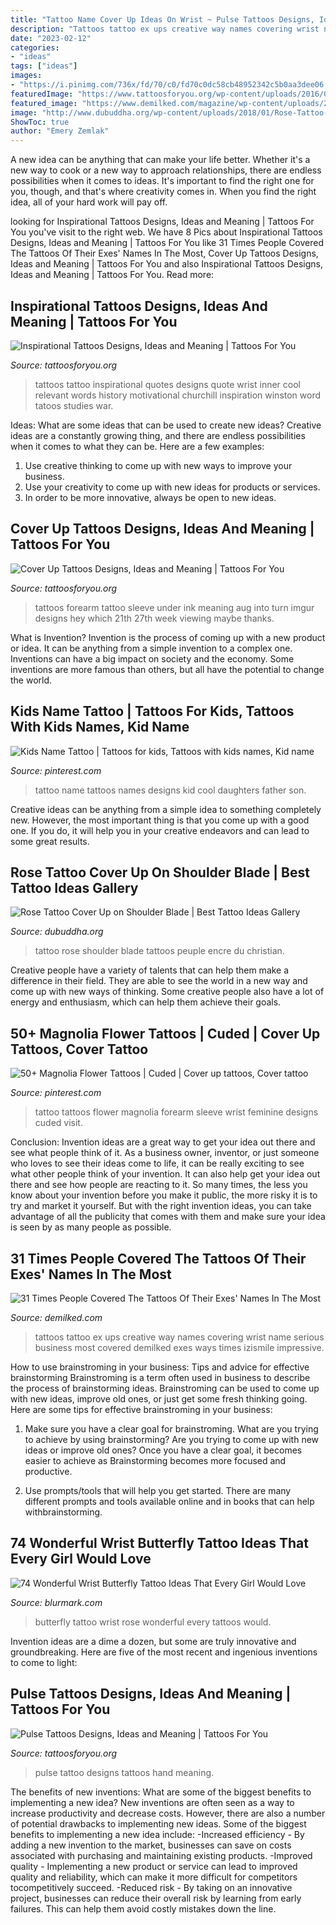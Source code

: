 ```yaml
---
title: "Tattoo Name Cover Up Ideas On Wrist ~ Pulse Tattoos Designs, Ideas And Meaning"
description: "Tattoos tattoo ex ups creative way names covering wrist name serious business most covered demilked exes ways times izismile impressive"
date: "2023-02-12"
categories:
- "ideas"
tags: ["ideas"]
images:
- "https://i.pinimg.com/736x/fd/70/c0/fd70c0dc58cb48952342c5b0aa3dee06.jpg"
featuredImage: "https://www.tattoosforyou.org/wp-content/uploads/2016/09/Pulse-Tattoo-on-Hand.jpg"
featured_image: "https://www.demilked.com/magazine/wp-content/uploads/2019/05/5cdd11d11ce2a-ex-tattoo-cover-ups-19-5cd02d1141b37__700.jpg"
image: "http://www.dubuddha.org/wp-content/uploads/2018/01/Rose-Tattoo-Cover-Up-by-Christian-L-Encre-du-Peuple-728x728.jpg"
ShowToc: true
author: "Emery Zemlak"
---
```



A new idea can be anything that can make your life better. Whether it's a new way to cook or a new way to approach relationships, there are endless possibilities when it comes to ideas. It's important to find the right one for you, though, and that's where creativity comes in. When you find the right idea, all of your hard work will pay off.

	

		
looking for Inspirational Tattoos Designs, Ideas and Meaning | Tattoos For You you've visit to the right web. We have 8 Pics about Inspirational Tattoos Designs, Ideas and Meaning | Tattoos For You like 31 Times People Covered The Tattoos Of Their Exes&#039; Names In The Most, Cover Up Tattoos Designs, Ideas and Meaning | Tattoos For You and also Inspirational Tattoos Designs, Ideas and Meaning | Tattoos For You. Read more:
		
    
## Inspirational Tattoos Designs, Ideas And Meaning | Tattoos For You

<img loading=lazy src="http://www.tattoosforyou.org/wp-content/uploads/2013/10/Inspirational-Wrist-Tattoos.jpg" onerror="this.onerror=null;this.src='https://tse1.mm.bing.net/th?id=OIP.2as9tf2Jt-PkooYrWvBOgQHaJ4&amp;pid=15.1';" alt="Inspirational Tattoos Designs, Ideas and Meaning | Tattoos For You">

_Source: tattoosforyou.org_

>tattoos tattoo inspirational quotes designs quote wrist inner cool relevant words history motivational churchill inspiration winston word tatoos studies war. 

	

Ideas: What are some ideas that can be used to create new ideas?
Creative ideas are a constantly growing thing, and there are endless possibilities when it comes to what they can be. Here are a few examples:
1. Use creative thinking to come up with new ways to improve your business.
2. Use your creativity to come up with new ideas for products or services.
3. In order to be more innovative, always be open to new ideas.

    
## Cover Up Tattoos Designs, Ideas And Meaning | Tattoos For You

<img loading=lazy src="http://www.tattoosforyou.org/wp-content/uploads/2013/09/Tattoos-Cover-Up.jpg" onerror="this.onerror=null;this.src='https://tse2.mm.bing.net/th?id=OIP.iFLn0oYusHh2d3aU6lkfggHaFB&amp;pid=15.1';" alt="Cover Up Tattoos Designs, Ideas and Meaning | Tattoos For You">

_Source: tattoosforyou.org_

>tattoos forearm tattoo sleeve under ink meaning aug into turn imgur designs hey which 21th 27th week viewing maybe thanks. 

	

What is Invention?
Invention is the process of coming up with a new product or idea. It can be anything from a simple invention to a complex one. Inventions can have a big impact on society and the economy. Some inventions are more famous than others, but all have the potential to change the world.

    
## Kids Name Tattoo | Tattoos For Kids, Tattoos With Kids Names, Kid Name

<img loading=lazy src="https://i.pinimg.com/736x/90/48/e4/9048e4ebde1a6727037fe3e761534d7a.jpg" onerror="this.onerror=null;this.src='https://tse1.mm.bing.net/th?id=OIP.iBVFN-qgA4FIhpKb8g68lQAAAA&amp;pid=15.1';" alt="Kids Name Tattoo | Tattoos for kids, Tattoos with kids names, Kid name">

_Source: pinterest.com_

>tattoo name tattoos names designs kid cool daughters father son. 

	

Creative ideas can be anything from a simple idea to something completely new. However, the most important thing is that you come up with a good one. If you do, it will help you in your creative endeavors and can lead to some great results.

    
## Rose Tattoo Cover Up On Shoulder Blade | Best Tattoo Ideas Gallery

<img loading=lazy src="http://www.dubuddha.org/wp-content/uploads/2018/01/Rose-Tattoo-Cover-Up-by-Christian-L-Encre-du-Peuple-728x728.jpg" onerror="this.onerror=null;this.src='https://tse2.mm.bing.net/th?id=OIP.jZmm7xyzq78p5BNp-sqPKwHaHa&amp;pid=15.1';" alt="Rose Tattoo Cover Up on Shoulder Blade | Best Tattoo Ideas Gallery">

_Source: dubuddha.org_

>tattoo rose shoulder blade tattoos peuple encre du christian. 

	

Creative people have a variety of talents that can help them make a difference in their field. They are able to see the world in a new way and come up with new ways of thinking. Some creative people also have a lot of energy and enthusiasm, which can help them achieve their goals.

    
## 50+ Magnolia Flower Tattoos | Cuded | Cover Up Tattoos, Cover Tattoo

<img loading=lazy src="https://i.pinimg.com/736x/fd/70/c0/fd70c0dc58cb48952342c5b0aa3dee06.jpg" onerror="this.onerror=null;this.src='https://tse1.mm.bing.net/th?id=OIP.y7CKmCajQ0GGid7G7CyIoAHaKA&amp;pid=15.1';" alt="50+ Magnolia Flower Tattoos | Cuded | Cover up tattoos, Cover tattoo">

_Source: pinterest.com_

>tattoo tattoos flower magnolia forearm sleeve wrist feminine designs cuded visit. 

	

Conclusion: Invention ideas are a great way to get your idea out there and see what people think of it.
As a business owner, inventor, or just someone who loves to see their ideas come to life, it can be really exciting to see what other people think of your invention. It can also help get your idea out there and see how people are reacting to it. So many times, the less you know about your invention before you make it public, the more risky it is to try and market it yourself. But with the right invention ideas, you can take advantage of all the publicity that comes with them and make sure your idea is seen by as many people as possible.

    
## 31 Times People Covered The Tattoos Of Their Exes&#039; Names In The Most

<img loading=lazy src="https://www.demilked.com/magazine/wp-content/uploads/2019/05/5cdd11d11ce2a-ex-tattoo-cover-ups-19-5cd02d1141b37__700.jpg" onerror="this.onerror=null;this.src='https://tse4.mm.bing.net/th?id=OIP.0GpocnlKkrxCuUVJwjERAgHaEh&amp;pid=15.1';" alt="31 Times People Covered The Tattoos Of Their Exes&#039; Names In The Most">

_Source: demilked.com_

>tattoos tattoo ex ups creative way names covering wrist name serious business most covered demilked exes ways times izismile impressive. 

	

How to use brainstroming in your business: Tips and advice for effective brainstorming
Brainstroming is a term often used in business to describe the process of brainstorming ideas. Brainstroming can be used to come up with new ideas, improve old ones, or just get some fresh thinking going. Here are some tips for effective brainstroming in your business: 
1. Make sure you have a clear goal for brainstroming. What are you trying to achieve by using brainstorming? Are you trying to come up with new ideas or improve old ones? Once you have a clear goal, it becomes easier to achieve as Brainstorming becomes more focused and productive. 

2. Use prompts/tools that will help you get started. There are many different prompts and tools available online and in books that can help withbrainstorming.

    
## 74 Wonderful Wrist Butterfly Tattoo Ideas That Every Girl Would Love

<img loading=lazy src="https://www.blurmark.com/wp-content/uploads/2017/05/Butterfly-With-Rose.jpg" onerror="this.onerror=null;this.src='https://tse3.mm.bing.net/th?id=OIP.a7MTurwDx1Jnzzh32doJOwHaJ4&amp;pid=15.1';" alt="74 Wonderful Wrist Butterfly Tattoo Ideas That Every Girl Would Love">

_Source: blurmark.com_

>butterfly tattoo wrist rose wonderful every tattoos would. 

	

Invention ideas are a dime a dozen, but some are truly innovative and groundbreaking. Here are five of the most recent and ingenious inventions to come to light: 

    
## Pulse Tattoos Designs, Ideas And Meaning | Tattoos For You

<img loading=lazy src="https://www.tattoosforyou.org/wp-content/uploads/2016/09/Pulse-Tattoo-on-Hand.jpg" onerror="this.onerror=null;this.src='https://tse4.mm.bing.net/th?id=OIP.rFXwxeMEahlvG_LhLAr6GQHaHa&amp;pid=15.1';" alt="Pulse Tattoos Designs, Ideas and Meaning | Tattoos For You">

_Source: tattoosforyou.org_

>pulse tattoo designs tattoos hand meaning. 

	

The benefits of new inventions: What are some of the biggest benefits to implementing a new idea?
New inventions are often seen as a way to increase productivity and decrease costs. However, there are also a number of potential drawbacks to implementing new ideas. Some of the biggest benefits to implementing a new idea include: 
-Increased efficiency - By adding a new invention to the market, businesses can save on costs associated with purchasing and maintaining existing products. 
-Improved quality - Implementing a new product or service can lead to improved quality and reliability, which can make it more difficult for competitors tocompetitively succeed. 
-Reduced risk - By taking on an innovative project, businesses can reduce their overall risk by learning from early failures. This can help them avoid costly mistakes down the line.

